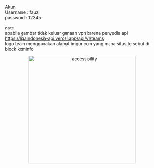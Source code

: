 Akun </br>
Username : fauzi </br>
password : 12345 </br></br>
note </br>
apabila gambar tidak keluar gunaan vpn karena penyedia api https://ligaindonesia-api.vercel.app/api/v1/teams </br>
logo team menggunakan alamat imgur.com yang mana situs tersebut di block kominfo

<p align="center">
  <img src="[your_relative_path_here_number_2_large_nam](https://i.postimg.cc/P5Y7W3g9/photo-6233215689871703414-y.jpg" width="350" alt="accessibility">
</p>
